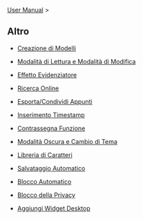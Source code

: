 [User Manual](/dragonnest/drawnote/manual/en) >

Altro
---

- [Creazione di Modelli](creating_templates.md)

- [Modalità di Lettura e Modalità di Modifica](reading_mode_and_editing_mode.md)

- [Effetto Evidenziatore](highlighter_effect.md)

- [Ricerca Online](online_search.md)

- [Esporta/Condividi Appunti](export_share_notes.md)

- [Inserimento Timestamp](insert_timestamp.md)

- [Contrassegna Funzione](marking_function.md)

- [Modalità Oscura e Cambio di Tema](dark_mode_theme.md)

- [Libreria di Caratteri](font_library.md)

- [Salvataggio Automatico](autosave.md)

- [Blocco Automatico](automatic_locking.md)

- [Blocco della Privacy](privacy_lock.md)

- [Aggiungi Widget Desktop](add_desktop_widget.md)